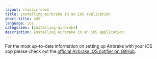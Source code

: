 ```yaml
---
layout: classic-docs
title: Installing Airbrake in an iOS application
short-title: iOS
language: ios
categories: [installing-airbrake]
description: Installing Airbrake in an iOS application
---
```


For the most up-to-date information on setting up Airbrake with your iOS app
please check out the [official Airbrake iOS notifier on
GitHub](https://github.com/airbrake/airbrake-ios).
